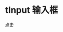 # tInput 输入框

<tInput placeholder="请输入" clean v-model="val"></tInput>
<tButton type="success">点击</tButton>